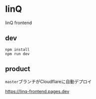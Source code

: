 # linQ

linQ frontend

## dev

```
npm install
npm run dev
```

## product

`master`ブランチがCloudflareに自動デプロイ

https://linq-frontend.pages.dev


